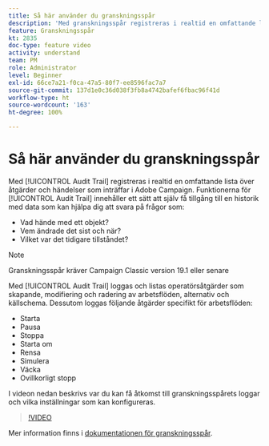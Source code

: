 ```yaml
---
title: Så här använder du granskningsspår
description: 'Med granskningsspår registreras i realtid en omfattande lista över åtgärder och händelser som inträffar i Adobe Campaign. '
feature: Granskningsspår
kt: 2835
doc-type: feature video
activity: understand
team: PM
role: Administrator
level: Beginner
exl-id: 66ce7a21-f0ca-47a5-80f7-ee8596fac7a7
source-git-commit: 137d1e0c36d038f3fb8a4742bafef6fbac96f41d
workflow-type: ht
source-wordcount: '163'
ht-degree: 100%

---
```


# Så här använder du granskningsspår

Med [!UICONTROL Audit Trail] registreras i realtid en omfattande lista över åtgärder och händelser som inträffar i Adobe Campaign. Funktionerna för [!UICONTROL Audit Trail] innehåller ett sätt att själv få tillgång till en historik med data som kan hjälpa dig att svara på frågor som:

* Vad hände med ett objekt?
* Vem ändrade det sist och när?
* Vilket var det tidigare tillståndet?

>[!NOTE]
>
>Granskningsspår kräver Campaign Classic version 19.1 eller senare

Med [!UICONTROL Audit Trail] loggas och listas operatörsåtgärder som skapande, modifiering och radering av arbetsflöden, alternativ och källschema. Dessutom loggas följande åtgärder specifikt för arbetsflöden:

* Starta
* Pausa
* Stoppa
* Starta om
* Rensa
* Simulera
* Väcka
* Ovillkorligt stopp

I videon nedan beskrivs var du kan få åtkomst till granskningsspårets loggar och vilka inställningar som kan konfigureras.

>[!VIDEO](https://video.tv.adobe.com/v/27425?quality=12)

Mer information finns i [dokumentationen för granskningsspår](https://docs.adobe.com/content/help/sv-SE/campaign-classic/using/monitoring-campaign-classic/production-procedures/audit-trail.html).
